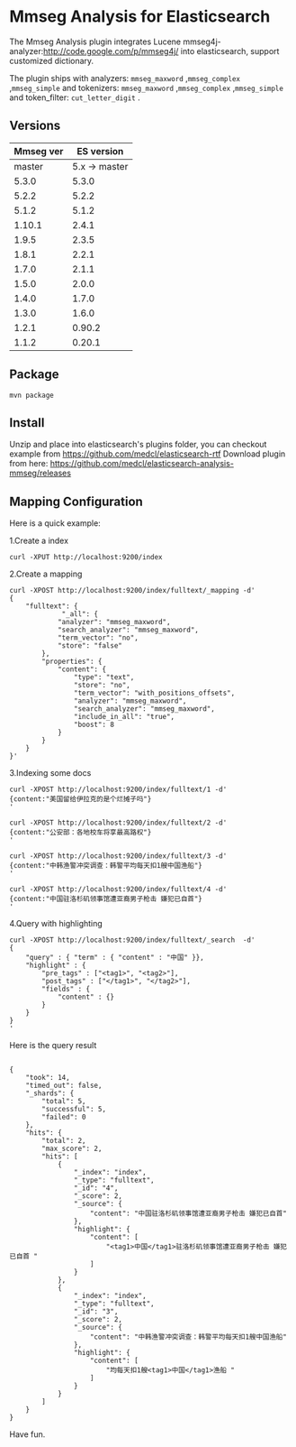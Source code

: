Mmseg Analysis for Elasticsearch
==================================

The Mmseg Analysis plugin integrates Lucene mmseg4j-analyzer:http://code.google.com/p/mmseg4j/ into elasticsearch, support customized dictionary.

The plugin ships with analyzers: `mmseg_maxword`  ,`mmseg_complex` ,`mmseg_simple` and tokenizers: `mmseg_maxword`  ,`mmseg_complex` ,`mmseg_simple`  and token_filter: `cut_letter_digit` .

Versions
--------

Mmseg ver  | ES version
-----------|-----------
master | 5.x -> master
5.3.0 | 5.3.0
5.2.2 | 5.2.2
5.1.2 | 5.1.2
1.10.1 | 2.4.1
1.9.5 | 2.3.5
1.8.1 | 2.2.1
1.7.0 | 2.1.1
1.5.0 | 2.0.0
1.4.0 | 1.7.0
1.3.0 | 1.6.0
1.2.1 | 0.90.2
1.1.2 | 0.20.1


Package
-------------

```
mvn package
```

Install
-------------

Unzip and place into elasticsearch's plugins folder,
you can checkout example from https://github.com/medcl/elasticsearch-rtf
Download plugin from here: https://github.com/medcl/elasticsearch-analysis-mmseg/releases

Mapping Configuration
-------------

Here is a quick example:

1.Create a index

```
curl -XPUT http://localhost:9200/index

```

2.Create a mapping

```
curl -XPOST http://localhost:9200/index/fulltext/_mapping -d'
{
    "fulltext": {
             "_all": {
            "analyzer": "mmseg_maxword",
            "search_analyzer": "mmseg_maxword",
            "term_vector": "no",
            "store": "false"
        },
        "properties": {
            "content": {
                "type": "text",
                "store": "no",
                "term_vector": "with_positions_offsets",
                "analyzer": "mmseg_maxword",
                "search_analyzer": "mmseg_maxword",
                "include_in_all": "true",
                "boost": 8
            }
        }
    }
}'
```

3.Indexing some docs

```
curl -XPOST http://localhost:9200/index/fulltext/1 -d'
{content:"美国留给伊拉克的是个烂摊子吗"}
'

curl -XPOST http://localhost:9200/index/fulltext/2 -d'
{content:"公安部：各地校车将享最高路权"}
'

curl -XPOST http://localhost:9200/index/fulltext/3 -d'
{content:"中韩渔警冲突调查：韩警平均每天扣1艘中国渔船"}
'

curl -XPOST http://localhost:9200/index/fulltext/4 -d'
{content:"中国驻洛杉矶领事馆遭亚裔男子枪击 嫌犯已自首"}
'
```

4.Query with highlighting

```
curl -XPOST http://localhost:9200/index/fulltext/_search  -d'
{
    "query" : { "term" : { "content" : "中国" }},
    "highlight" : {
        "pre_tags" : ["<tag1>", "<tag2>"],
        "post_tags" : ["</tag1>", "</tag2>"],
        "fields" : {
            "content" : {}
        }
    }
}
'
```

Here is the query result

```

{
    "took": 14,
    "timed_out": false,
    "_shards": {
        "total": 5,
        "successful": 5,
        "failed": 0
    },
    "hits": {
        "total": 2,
        "max_score": 2,
        "hits": [
            {
                "_index": "index",
                "_type": "fulltext",
                "_id": "4",
                "_score": 2,
                "_source": {
                    "content": "中国驻洛杉矶领事馆遭亚裔男子枪击 嫌犯已自首"
                },
                "highlight": {
                    "content": [
                        "<tag1>中国</tag1>驻洛杉矶领事馆遭亚裔男子枪击 嫌犯已自首 "
                    ]
                }
            },
            {
                "_index": "index",
                "_type": "fulltext",
                "_id": "3",
                "_score": 2,
                "_source": {
                    "content": "中韩渔警冲突调查：韩警平均每天扣1艘中国渔船"
                },
                "highlight": {
                    "content": [
                        "均每天扣1艘<tag1>中国</tag1>渔船 "
                    ]
                }
            }
        ]
    }
}

```


Have fun.
